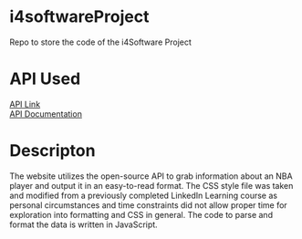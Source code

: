 # i4softwareProject
Repo to store the code of the i4Software Project

# API Used
[API Link](https://apilist.fun/api/nba-stats) <br />
[API Documentation](https://documenter.getpostman.com/view/24232555/2s93shzpR3?ref=apilist.fun)

# Descripton
The website utilizes the open-source API to grab information about an NBA player and output it in an easy-to-read format. The CSS style file was taken and modified from a previously completed LinkedIn Learning course as personal circumstances and time constraints did not allow proper time for exploration into formatting and CSS in general. The code to parse and format the data is written in JavaScript.
